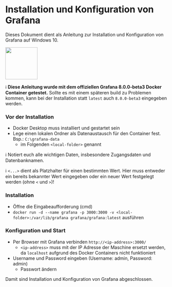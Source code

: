 # Installation und Konfiguration von Grafana

Dieses Dokument dient als Anleitung zur Installation und Konfiguration von Grafana auf Windows 10.

[<img src="https://grafana.com/static/assets/internal/grafana_logo-web-dark.svg" width="100">](https://grafana.com/)

:information_source: **Diese Anleitung wurde mit dem offiziellen Grafana 8.0.0-beta3 Docker Container getestet.** Sollte es mit einem späteren build zu Problemen kommen, kann bei der Installation statt `latest` auch `8.0.0-beta3` eingegeben werden.

### Vor der Installation
* Docker Desktop muss installiert und gestartet sein
* Lege einen lokalen Ordner als Datenaustausch für den Container fest. Bsp.: `C:\grafana-data`
  * im Folgenden `<local-folder>` genannt

:information_source: Notiert euch alle wichtigen Daten, insbesondere Zugangsdaten und Datenbanknamen.

:information_source: `<...>` dient als Platzhalter für einen bestimmten Wert. Hier muss entweder ein bereits bekannter Wert eingegeben oder ein neuer Wert festgelegt werden (ohne `<` und `>`)!

### Installation
* Öffne die Eingabeaufforderung (cmd)
* `docker run -d --name grafana -p 3000:3000 -v <local-folder>:/var/lib/grafana grafana/grafana:latest` ausführen

### Konfiguration und Start
* Per Browser mit Grafana verbinden `http://<ip-address>:3000/`
  * `<ip-address>` muss mit der IP Adresse der Maschine ersetzt werden, da `localhost` aufgrund des Docker Containers nicht funktioniert
* Username und Password eingeben (Username: admin, Password: admin)
  * Passwort ändern
  
Damit sind Installation und Konfiguration von Grafana abgeschlossen.